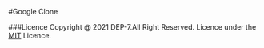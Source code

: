 #Google Clone

###Licence 
Copyright @ 2021 DEP-7.All Right Reserved.
Licence under the [MIT](Licence.txt) Licence.